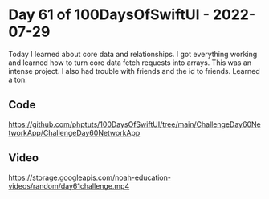 # Day 61 of 100DaysOfSwiftUI - 2022-07-29

Today I learned about core data and relationships.  I got everything working and learned how to turn core data fetch requests into arrays.  This was an intense project.  I also had trouble with friends and the id to friends.  Learned a ton.


## Code

https://github.com/phptuts/100DaysOfSwiftUI/tree/main/ChallengeDay60NetworkApp/ChallengeDay60NetworkApp

## Video

https://storage.googleapis.com/noah-education-videos/random/day61challenge.mp4
